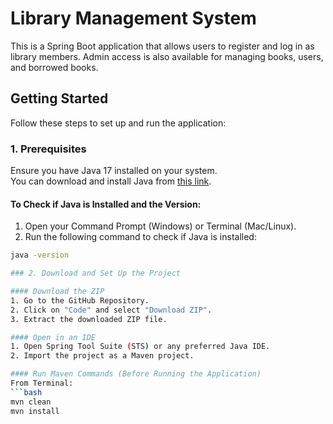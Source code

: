 # Library Management System

This is a Spring Boot application that allows users to register and log in as library members. Admin access is also available for managing books, users, and borrowed books.

## Getting Started

Follow these steps to set up and run the application:

### 1. Prerequisites
Ensure you have Java 17 installed on your system.  
You can download and install Java from [this link](https://www.oracle.com/java/technologies/javase/jdk17-archive-downloads.html).

#### To Check if Java is Installed and the Version:
1. Open your Command Prompt (Windows) or Terminal (Mac/Linux).
2. Run the following command to check if Java is installed:
```bash
java -version

### 2. Download and Set Up the Project

#### Download the ZIP
1. Go to the GitHub Repository.
2. Click on "Code" and select "Download ZIP".
3. Extract the downloaded ZIP file.

#### Open in an IDE
1. Open Spring Tool Suite (STS) or any preferred Java IDE.
2. Import the project as a Maven project.

#### Run Maven Commands (Before Running the Application)
From Terminal:
```bash
mvn clean
mvn install
